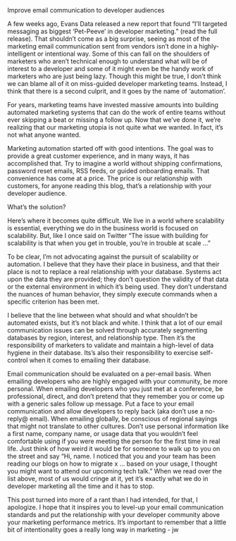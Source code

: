 Improve email communication to developer audiences

A few weeks ago, Evans Data released a new report that found “I’ll targeted messaging as biggest ‘Pet-Peeve’ in developer marketing.” (read the full release). That shouldn’t come as a big surprise, seeing as most of the marketing email communication sent from vendors isn’t done in a highly-intelligent or intentional way. Some of this can fall on the shoulders of marketers who aren’t technical enough to understand what will be of interest to a developer and some of it might even be the handy work of marketers who are just being lazy. Though this might be true, I don’t think we can blame all of it on miss-guided developer marketing teams. Instead, I think that there is a second culprit, and it goes by the name of ‘automation’.  

For years, marketing teams have invested massive amounts into building automated marketing systems that can do the work of entire teams without ever skipping a beat or missing a follow up. Now that we’ve done it, we’re realizing that our marketing utopia is not quite what we wanted. In fact, it’s not what anyone wanted. 

Marketing automation started off with good intentions. The goal was to provide a great customer experience, and in many ways, it has accomplished that. Try to imagine a world without shipping confirmations, password reset emails, RSS feeds, or guided onboarding emails. That convenience has come at a price. The price is our relationship with customers, for anyone reading this blog, that’s a relationship with your developer audience.  

What’s the solution?

Here’s where it becomes quite difficult. We live in a world where scalability is essential, everything we do in the business world is focused on scalability. But, like I once said on Twitter “The issue with building for scalability is that when you get in trouble, you’re in trouble at scale …”

To be clear, I’m not advocating against the pursuit of scalability or automation. I believe that they have their place in business, and that their place is not to replace a real relationship with your database. Systems act upon the data they are provided; they don’t question the validity of that data or the external environment in which it’s being used. They don’t understand the nuances of human behavior, they simply execute commands when a specific criterion has been met. 

I believe that the line between what should and what shouldn’t be automated exists, but it’s not black and white. I think that a lot of our email communication issues can be solved through accurately segmenting databases by region, interest, and relationship type. Then it’s the responsibility of marketers to validate and maintain a high-level of data hygiene in their database. Its’s also their responsibility to exercise self-control when it comes to emailing their database. 

Email communication should be evaluated on a per-email basis. When emailing developers who are highly engaged with your community, be more personal. When emailing developers who you just met at a conference, be professional, direct, and don’t pretend that they remember you or come up with a generic sales follow up message. Put a face to your email communication and allow developers to reply back (aka don’t use a no-reply@ email). When emailing globally, be conscious of regional sayings that might not translate to other cultures. Don’t use personal information like a first name, company name, or usage data that you wouldn’t feel comfortable using if you were meeting the person for the first time in real life. Just think of how weird it would be for someone to walk up to you on the street and say “Hi, name. I noticed that you and your team has been reading our blogs on how to migrate x … based on your usage, I thought you might want to attend our upcoming tech talk.” When we read over the list above, most of us would cringe at it, yet it’s exactly what we do in developer marketing all the time and it has to stop. 

This post turned into more of a rant than I had intended, for that, I apologize. I hope that it inspires you to level-up your email communication standards and put the relationship with your developer community above your marketing performance metrics. It’s important to remember that a little bit of intentionality goes a really long way in marketing - jw
